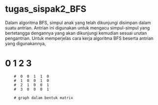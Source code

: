 # tugas_sispak2_BFS
Dalam algoritma BFS, simpul anak yang telah dikunjungi disimpan dalam suatu antrian. Antrian ini digunakan untuk mengacu simpul-simpul yang bertetangga dengannya yang akan dikunjungi kemudian sesuai urutan pengantrian.
Untuk memperjelas cara kerja algoritma BFS beserta antrian yang digunakannya,

  #     0  1  2  3
        #  0  0  1  1  0
        #  1  0  0  1  0
        #  2  1  0  0  1
        #  3  0  0  0  1

        # graph dalam bentuk matrix
